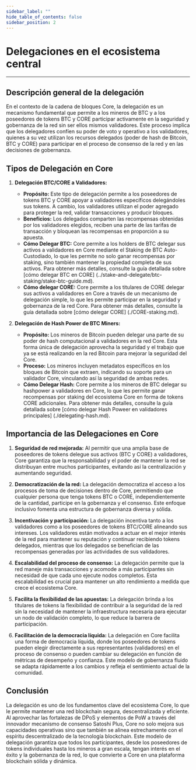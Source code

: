 ```yaml
---
sidebar_label: ""
hide_table_of_contents: false
sidebar_position: 2
---
```


# Delegaciones en el ecosistema central

---

## Descripción general de la delegación

En el contexto de la cadena de bloques Core, la delegación es un mecanismo fundamental que permite a los mineros de BTC y a los poseedores de tokens BTC y CORE participar activamente en la seguridad y gobernanza de la red sin ser ellos mismos validadores. Este proceso implica que los delegadores confíen su poder de voto y operativo a los validadores, quienes a su vez utilizan los recursos delegados (poder de hash de Bitcoin, BTC y CORE) para participar en el proceso de consenso de la red y en las decisiones de gobernanza.

## Tipos de Delegación en Core

1. **Delegación BTC/CORE a Validadores:**

    - **Propósito:** Este tipo de delegación permite a los poseedores de tokens BTC y CORE apoyar a validadores específicos delegándoles sus tokens. A cambio, los validadores utilizan el poder agregado para proteger la red, validar transacciones y producir bloques.
    - **Beneficios:** Los delegados comparten las recompensas obtenidas por los validadores elegidos, reciben una parte de las tarifas de transacción y bloquean las recompensas en proporción a su apuesta.
    - **Cómo Delegar BTC:** Core permite a los holders de BTC delegar sus activos a validadores en Core mediante el Staking de BTC Auto-Custodiado, lo que les permite no solo ganar recompensas por staking, sino también mantener la propiedad completa de sus activos. Para obtener más detalles, consulte la guía detallada sobre [cómo delegar BTC en CORE] (../stake-and-delegate/btc-staking/stake-btc-guide.md).
    - **Cómo delegar CORE:** Core permite a los titulares de CORE delegar sus activos a validadores en Core a través de un mecanismo de delegación simple, lo que les permite participar en la seguridad y gobernanza de la red Core. Para obtener más detalles, consulte la guía detallada sobre [cómo delegar CORE] (./CORE-staking.md).

2. **Delegación de Hash Power de BTC Miners:**

    - **Propósito:** Los mineros de Bitcoin pueden delegar una parte de su poder de hash computacional a validadores en la red Core. Esta forma única de delegación aprovecha la seguridad y el trabajo que ya se está realizando en la red Bitcoin para mejorar la seguridad del Core.
    - **Proceso:** Los mineros incluyen metadatos específicos en los bloques de Bitcoin que extraen, indicando su soporte para un validador Core, vinculando así la seguridad de ambas redes.
    - **Cómo Delegar Hash:** Core permite a los mineros de BTC delegar su hashpower a validadores en Core, lo que les permite ganar recompensas por staking del ecosistema Core en forma de tokens CORE adicionales. Para obtener más detalles, consulte la guía detallada sobre [cómo delegar Hash Poweer en validadores principales] (./delegating-hash.md).

## Importancia de las Delegaciones en Core

1. **Seguridad de red mejorada:** Al permitir que una amplia base de poseedores de tokens delegue sus activos (BTC y CORE) a validadores, Core garantiza que la responsabilidad y el poder de mantener la red se distribuyan entre muchos participantes, evitando así la centralización y aumentando seguridad.

2. **Democratización de la red:** La delegación democratiza el acceso a los procesos de toma de decisiones dentro de Core, permitiendo que cualquier persona que tenga tokens BTC o CORE, independientemente de la cantidad, participe en la gobernanza y el consenso. Este enfoque inclusivo fomenta una estructura de gobernanza diversa y sólida.

3. **Incentivación y participación:** La delegación incentiva tanto a los validadores como a los poseedores de tokens BTC/CORE alineando sus intereses. Los validadores están motivados a actuar en el mejor interés de la red para mantener su reputación y continuar recibiendo tokens delegados, mientras que los delegados se benefician de las recompensas generadas por las actividades de sus validadores.

4. **Escalabilidad del proceso de consenso:** La delegación permite que la red maneje más transacciones y acomode a más participantes sin necesidad de que cada uno ejecute nodos completos. Esta escalabilidad es crucial para mantener un alto rendimiento a medida que crece el ecosistema Core.

5. **Facilita la flexibilidad de las apuestas:** La delegación brinda a los titulares de tokens la flexibilidad de contribuir a la seguridad de la red sin la necesidad de mantener la infraestructura necesaria para ejecutar un nodo de validación completo, lo que reduce la barrera de participación.

6. **Facilitación de la democracia líquida:** La delegación en Core facilita una forma de democracia líquida, donde los poseedores de tokens pueden elegir directamente a sus representantes (validadores) en el proceso de consenso o pueden cambiar su delegación en función de métricas de desempeño y confianza. Este modelo de gobernanza fluido se adapta rápidamente a los cambios y refleja el sentimiento actual de la comunidad.

## Conclusión

La delegación es uno de los fundamentos clave del ecosistema Core, lo que le permite mantener una red blockchain segura, descentralizada y eficiente. Al aprovechar las fortalezas de DPoS y elementos de PoW a través del innovador mecanismo de consenso Satoshi Plus, Core no solo mejora sus capacidades operativas sino que también se alinea estrechamente con el espíritu descentralizado de la tecnología blockchain. Este modelo de delegación garantiza que todos los participantes, desde los poseedores de tokens individuales hasta los mineros a gran escala, tengan interés en el éxito y la gobernanza de la red, lo que convierte a Core en una plataforma blockchain sólida y dinámica.